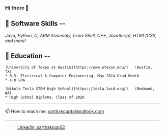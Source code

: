 ### Hi there 👋

<!--
**sarthakgup/sarthakgup** is a ✨ _special_ ✨ repository because its `README.md` (this file) appears on your GitHub profile.

Here are some ideas to get you started:

- 🔭 I’m currently working on ...
- 🌱 I’m currently learning ...
- 👯 I’m looking to collaborate on ...
- 🤔 I’m looking for help with ...
- 💬 Ask me about ...
- 📫 How to reach me: sarthakgupta@outlook.com
- ⚡ Fun fact: ...
-->

## 🔭 Software Skills --
*Java, Python, C, ARM Assembly, Linux Shell, C++, JavaScript, HTML/CSS, and more!*



## 🌱 Education -- 
    [University of Texas at Austin](https://www.utexas.edu/)   (Austin, TX)
    * B.S. Electrical & Computer Engineering, May 2024 Grad Month
    * 4.0 GPA
    
    [Nikola Tesla STEM High School](https://tesla.lwsd.org/)   (Redmond, WA)
    * High School Diploma, Class of 2020
    
    
    
---

📫 How to reach me: sarthakgupta@outlook.com

---

> [LinkedIn: sarthakgup02](https://www.linkedin.com/in/sarthakgupta02)
